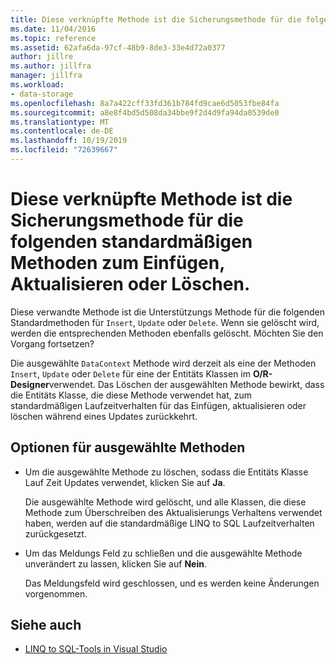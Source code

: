 ```yaml
---
title: Diese verknüpfte Methode ist die Sicherungsmethode für die folgenden standardmäßigen Methoden zum Einfügen, Aktualisieren oder Löschen.
ms.date: 11/04/2016
ms.topic: reference
ms.assetid: 62afa6da-97cf-48b9-8de3-33e4d72a0377
author: jillre
ms.author: jillfra
manager: jillfra
ms.workload:
- data-storage
ms.openlocfilehash: 8a7a422cff33fd361b784fd9cae6d5053fbe84fa
ms.sourcegitcommit: a8e8f4bd5d508da34bbe9f2d4d9fa94da0539de0
ms.translationtype: MT
ms.contentlocale: de-DE
ms.lasthandoff: 10/19/2019
ms.locfileid: "72639667"
---
```

# <a name="this-related-method-is-the-backing-method-for-the-following-default-insert-update-or-delete-methods"></a>Diese verknüpfte Methode ist die Sicherungsmethode für die folgenden standardmäßigen Methoden zum Einfügen, Aktualisieren oder Löschen.

Diese verwandte Methode ist die Unterstützungs Methode für die folgenden Standardmethoden für `Insert`, `Update` oder `Delete`. Wenn sie gelöscht wird, werden die entsprechenden Methoden ebenfalls gelöscht. Möchten Sie den Vorgang fortsetzen?

Die ausgewählte `DataContext` Methode wird derzeit als eine der Methoden `Insert`, `Update` oder `Delete` für eine der Entitäts Klassen im **O/R-Designer**verwendet. Das Löschen der ausgewählten Methode bewirkt, dass die Entitäts Klasse, die diese Methode verwendet hat, zum standardmäßigen Laufzeitverhalten für das Einfügen, aktualisieren oder löschen während eines Updates zurückkehrt.

## <a name="selected-method-options"></a>Optionen für ausgewählte Methoden

- Um die ausgewählte Methode zu löschen, sodass die Entitäts Klasse Lauf Zeit Updates verwendet, klicken Sie auf **Ja**.

   Die ausgewählte Methode wird gelöscht, und alle Klassen, die diese Methode zum Überschreiben des Aktualisierungs Verhaltens verwendet haben, werden auf die standardmäßige LINQ to SQL Laufzeitverhalten zurückgesetzt.

- Um das Meldungs Feld zu schließen und die ausgewählte Methode unverändert zu lassen, klicken Sie auf **Nein**.

   Das Meldungsfeld wird geschlossen, und es werden keine Änderungen vorgenommen.

## <a name="see-also"></a>Siehe auch

- [LINQ to SQL-Tools in Visual Studio](../data-tools/linq-to-sql-tools-in-visual-studio2.md)